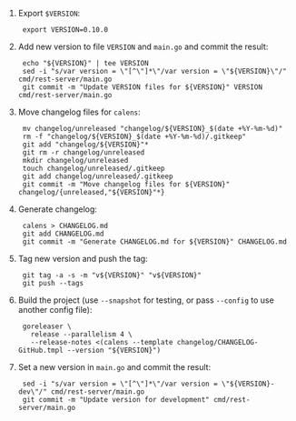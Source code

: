 1. Export `$VERSION`:

        export VERSION=0.10.0

2. Add new version to file `VERSION` and `main.go` and commit the result:

        echo "${VERSION}" | tee VERSION
        sed -i "s/var version = \"[^\"]*\"/var version = \"${VERSION}\"/" cmd/rest-server/main.go
        git commit -m "Update VERSION files for ${VERSION}" VERSION cmd/rest-server/main.go

3. Move changelog files for `calens`:

        mv changelog/unreleased "changelog/${VERSION}_$(date +%Y-%m-%d)"
        rm -f "changelog/${VERSION}_$(date +%Y-%m-%d)/.gitkeep"
        git add "changelog/${VERSION}"*
        git rm -r changelog/unreleased
        mkdir changelog/unreleased
        touch changelog/unreleased/.gitkeep
        git add changelog/unreleased/.gitkeep
        git commit -m "Move changelog files for ${VERSION}" changelog/{unreleased,"${VERSION}"*}

4. Generate changelog:

        calens > CHANGELOG.md
        git add CHANGELOG.md
        git commit -m "Generate CHANGELOG.md for ${VERSION}" CHANGELOG.md

5. Tag new version and push the tag:

        git tag -a -s -m "v${VERSION}" "v${VERSION}"
        git push --tags

6. Build the project (use `--snapshot` for testing, or pass `--config` to
   use another config file):

        goreleaser \
          release --parallelism 4 \
          --release-notes <(calens --template changelog/CHANGELOG-GitHub.tmpl --version "${VERSION}")

7. Set a new version in `main.go` and commit the result:

        sed -i "s/var version = \"[^\"]*\"/var version = \"${VERSION}-dev\"/" cmd/rest-server/main.go
        git commit -m "Update version for development" cmd/rest-server/main.go
